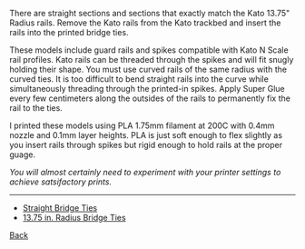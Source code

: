 There are straight sections and sections that exactly match the Kato 13.75" Radius rails. Remove the Kato rails from the Kato trackbed and insert the rails into the printed bridge ties.

These models include guard rails and spikes compatible with Kato N Scale rail profiles. Kato rails can be threaded through the spikes and will fit snugly holding their shape. You must use curved rails of the same radius with the curved ties. It is too difficult to bend straight rails into the curve while simultaneously threading through the printed-in spikes. Apply Super Glue every few centimeters along the outsides of the rails to permanently fix the rail to the ties.

I printed these models using PLA 1.75mm filament at 200C with 0.4mm nozzle and 0.1mm layer heights. PLA is just soft enough to flex slightly as you insert rails through spikes but rigid enough to hold rails at the proper guage. 

*You will almost certainly need to experiment with your printer settings to achieve satsifactory prints.*

---------------

- [Straight Bridge Ties](SB_3lengths_p.stl) 
- [13.75 in. Radius Bridge Ties](R13.75B_p.stl)

[Back](https://nscale4by8.github.io/nscale4x8/downloadableModels/downloadableModels.md)
